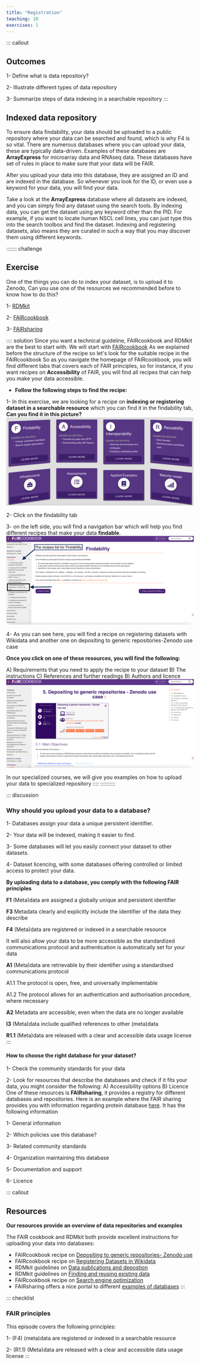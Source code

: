 ```yaml
---
title: "Registration"
teaching: 10
exercises: 1
---
```


::: callout
## Outcomes
1- Define what is data repository?

2- Illustrate different types of data repository

3- Summarize steps of data indexing in a searchable repository
:::
## Indexed data repository
To ensure data findability, your data should be uploaded to a public repository where your data can be searched and found, which is why F4 is so vital. There are numerous databases where you can upload your data, these are typically data-driven. 
Examples of these databases are **ArrayExpress** for microarray data and RNAseq data. These databases have set of rules in place to make sure that your data will be FAIR.

After you upload your data into this database, they are assigned an ID and are indexed in the database. So whenever you look for the ID, or even use a keyword for your data, you will find your data.

Take a look at the **ArrayExpress** database where all datasets are indexed, and you can simply find any dataset using the search tools. By indexing data, you can get the dataset using any keyword other than the PID. For example, if you want to locate human NSCL cell lines, you can just type this into the search toolbox and find the dataset. Indexing and registering datasets, also means they are curated in such a way that you may discover them using different keywords.


::::::: challenge
## Exercise
One of the things you can do to index your dataset, is to upload it to Zenodo, Can you use one of the resources we recommended before to know how to do this?

1- [RDMkit](https://rdmkit.elixir-europe.org/)

2- [FAIRcookbook](https://faircookbook.elixir-europe.org/)

3- [FAIRsharing](https://fairsharing.org/)

:::: solution
Since you want a technical guideline, FAIRcookbook and RDMkit are the best to start with. We will start with [FAIRcookbook](https://faircookbook.elixir-europe.org/)
As we explained before the structure of the recipe so let's look for the suitable recipe in the FAIRcookbook
So as you navigate the homepage of FAIRcookbook, you will find different tabs that covers each of FAIR principles, so for instance, if you want recipes on **Accessibility** of FAIR, you will find all recipes that can help you make your data accessible. 

- **Follow the following steps to find the recipe:**

1- In this exercise, we are looking for a recipe on **indexing or registering dataset in a searchable resource** which you can find it in the findability tab, **Can you find it in this picture?**
![Recipes of FAIRcookbook where you will find different recipes for FAIR, infrastructure, assessment and maturity models](fig/img51.png)

2- Click on the findability tab

3- on the left side, you will find a navigation bar which will help you find different recipes that make your data **findable**. 
![You can find on the left sie the list of recipes to make your data findable](fig/img52.png)

4- As you can see here, you will find a recipe on registering datasets with Wikidata and another one on depositing to generic repositories-Zenodo use case

**Once you click on one of these resources, you will find the following:**

A) Requirements that you need to apply the recipe to your dataset
B) The instructions 
C) References and further readings
B) Authors and licence
![Zenodo use case where you will get step by step guideline on how to deposit your data to Zenodo](fig/img53.png)

In our specialized courses, we will give you examples on how to upload your data to specialized repository
::::
::::::::::

::: discussion
### Why should you upload your data to a database?
1- Databases assign your data a unique persistent identifier.

2- Your data will be indexed, making it easier to find.

3- Some databases will let you easily connect your dataset to other datasets.

4- Dataset licencing, with some databases offering controlled or limited access to protect your data.

**By uploading data to a database, you comply with the following FAIR principles**

**F1** (Meta)data are assigned a globally unique and persistent identifier

**F3** Metadata clearly and explicitly include the identifier of the data they describe

**F4** (Meta)data are registered or indexed in a searchable resource

It will also allow your data to be more accessible as the standardized communications protocol and authentication is automatically set for your data

**A1** (Meta)data are retrievable by their identifier using a standardised communications protocol

A1.1 The protocol is open, free, and universally implementable

A1.2 The protocol allows for an authentication and authorisation procedure, where necessary

**A2** Metadata are accessible, even when the data are no longer available

**I3** (Meta)data include qualified references to other (meta)data

**R1.1** (Meta)data are released with a clear and accessible data usage license
:::

#### How to choose the right database for your dataset?

1- Check the community standards for your data

2- Look for resources that describe the databases and check if it fits your data, you might consider the following:
A) Accessibility options 
B) Licence
One of these resources is **FAIRsharing**, it provides a registry for different databases and repositories. Here is an example where the FAIR sharing provides you with information regarding protein database [here](https://fairsharing.org/FAIRsharing.rtndct). It has the following information

1- General information

2- Which policies use this database?

3- Related community standards

4- Organization maintaining this database

5- Documentation and support

6- Licence


::: callout
## Resources
**Our resources provide an overview of data repositories and examples**

The FAIR cookbook and RDMkit both provide excellent instructions for uploading your data into databases:

- FAIRcookbook recipe on [Depositing to generic repositories- Zenodo use](https://faircookbook.elixir-europe.org/content/recipes/findability/zenodo-deposition.html)
- FAIRcookbook recipe on [Registering Datasets in Wikidata](https://faircookbook.elixir-europe.org/content/recipes/findability/registeringDatasets.html)
- RDMkit guidelines on [Data publications and depostion](https://rdmkit.elixir-europe.org/data_publication)
- RDMkit guidelines on [Finding and reusing existing data](https://rdmkit.elixir-europe.org/existing_data)
- FAIRcookbook recipe on [Search engine optimization](https://faircookbook.elixir-europe.org/content/recipes/findability/seo.html)
- FAIRsharing offers a nice portal to different [examples of databases](https://fairsharing.org/search?fairsharingRegistry=Database&subjects=life%2520science&page=1)
:::

::: checklist
### FAIR principles
This episode covers the following principles:

1- (F4) (meta)data are registered or indexed in a searchable resource

2- (R1.1) (Meta)data are released with a clear and accessible data usage license
:::
